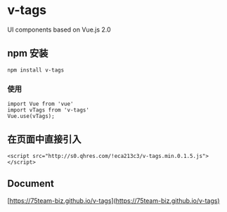 # v-tags
UI components based on Vue.js 2.0


## npm 安装

    npm install v-tags

### 使用

    import Vue from 'vue'
    import vTags from 'v-tags'
    Vue.use(vTags);


## 在页面中直接引入

    <script src="http://s0.qhres.com/!eca213c3/v-tags.min.0.1.5.js"></script>

## Document

[https://75team-biz.github.io/v-tags](https://75team-biz.github.io/v-tags)

